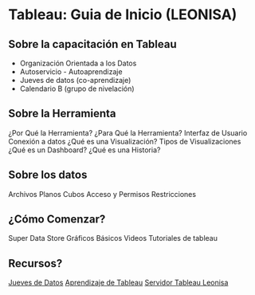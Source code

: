 # Tableau: Guia de Inicio (LEONISA)


## Sobre la capacitación en Tableau

* Organización Orientada a los Datos
* Autoservicio - Autoaprendizaje
* Jueves de datos (co-aprendizaje)
* Calendario B (grupo de nivelación)

## Sobre la Herramienta

¿Por Qué la Herramienta?
¿Para Qué la Herramienta?
Interfaz de Usuario
Conexión a datos
¿Qué es una Visualización?
Tipos de Visualizaciones
¿Qué es un Dashboard?
¿Qué es una Historia?

## Sobre los datos

Archivos Planos
Cubos
Acceso y Permisos
Restricciones

## ¿Cómo Comenzar?

Super Data Store
Gráficos Básicos
Videos Tutoriales de tableau


## Recursos?

[Jueves de Datos](Datathursdays.github.io)
[Aprendizaje de Tableau](https://www.tableau.com/es-es/learn)
[Servidor Tableau Leonisa](srvleobi.leonisa.com:8000)
